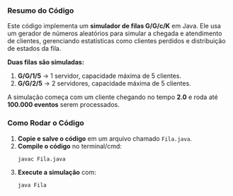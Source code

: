 ### **Resumo do Código**  
Este código implementa um **simulador de filas G/G/c/K** em Java. Ele usa um gerador de números aleatórios para simular a chegada e atendimento de clientes, gerenciando estatísticas como clientes perdidos e distribuição de estados da fila.  

**Duas filas são simuladas:**  
1. **G/G/1/5** → 1 servidor, capacidade máxima de 5 clientes.  
2. **G/G/2/5** → 2 servidores, capacidade máxima de 5 clientes.  

A simulação começa com um cliente chegando no tempo **2.0** e roda até **100.000 eventos** serem processados.  


### **Como Rodar o Código**  
1. **Copie e salve o código** em um arquivo chamado `Fila.java`.  
2. **Compile o código** no terminal/cmd:  
   ```bash
   javac Fila.java
   ```  
3. **Execute a simulação** com:  
   ```bash
   java Fila
   ```  
